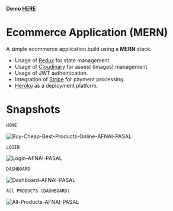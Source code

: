  **Demo [HERE](https://ecommerce-mern-app-afnaipasal.herokuapp.com/)**

# Ecommerce Application (MERN)
A simple ecommerce application build using a **MERN** stack. 
- Usage of [Redux](https://redux.js.org/) for state management.
- Usage of [Cloudinary](https://cloudinary.com/) for assest (images) management. 
- Usage of JWT authentication.
- Integration of [Stripe](https://stripe.com/) for payment processing.
- [Heroku](https://www.heroku.com/) as a deployment platform.

# Snapshots
`HOME`

![Buy-Cheap-Best-Products-Online-AFNAI-PASAL](https://user-images.githubusercontent.com/70515260/132940809-20ce427b-e36e-40dc-933c-e10cb7a80bd8.png)

`LOGIN`

![Login-AFNAI-PASAL](https://user-images.githubusercontent.com/70515260/132941059-fe35f5a1-f33d-4630-a4bd-ea805a4d3e88.png)

`DASHBOARD`

![Dashboard-AFNAI-PASAL](https://user-images.githubusercontent.com/70515260/132940811-61165b88-90bf-4663-81d0-41f864721233.png)

`All PRODUCTS (DASHBOARD)`

![All-Products-AFNAI-PASAL](https://user-images.githubusercontent.com/70515260/132941005-2c263192-eb25-4beb-a9d7-1ded34298a18.png)


